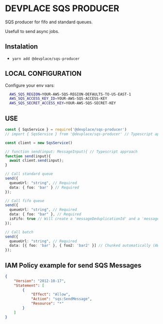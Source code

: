 # DEVPLACE SQS PRODUCER

SQS producer for fifo and standard queues.

Usefull to send async jobs.

## Instalation

* ```yarn add @devplace/sqs-producer```


## LOCAL CONFIGURATION

Configure your env vars:

```bash
  AWS_SQS_REGION=YOUR-AWS-SQS-REGION-DEFAULTS-TO-US-EAST-1
  AWS_SQS_ACCESS_KEY_ID=YOUR-AWS-SQS-ACCESS-KEY
  AWS_SQS_SECRET_ACCESS_KEY=YOUR-AWS-SQS-SECRET-KEY
```


## USE

```typescript
const { SqsService } = require('@devplace/sqs-producer')
// import { SqsService } from '@devplace/sqs-producer' // Typescript approach

const client = new SqsService()

// function send(input: MessageInput){ // Typescript approach
function send(input){
  await client.send(input);
}

// Call standard queue
send({
  queueUrl: "string", // Required
  data: { foo: 'bar' } // Required
});

// Call fifo queue
send({
  queueUrl: "string", // Required
  data: { foo: "bar" }, // Required
  isFifo: true // Will create a 'messageDeduplicationId' and a 'messageGroupId' automaticalky (AWS PARAMETERS)
});

// Call batch
send({
  queueUrl: "string", // Required
  data: [{ foo: 'bar' }, { foo2: 'bar2' }] // Chunked automatically (AWS limit is 10 jobs per call)
});

```

## IAM Policy example for send SQS Messages

```json
{
    "Version": "2012-10-17",
    "Statement": [
        {
            "Effect": "Allow",
            "Action": "sqs:SendMessage",
            "Resource": "*"
        }
    ]
}
```
